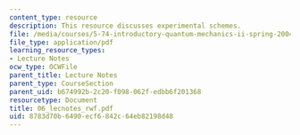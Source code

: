 ```yaml
---
content_type: resource
description: This resource discusses experimental schemes.
file: /media/courses/5-74-introductory-quantum-mechanics-ii-spring-2004/8783d70b6490ecf6842c64eb82198d48_06_lecnotes_rwf.pdf
file_type: application/pdf
learning_resource_types:
- Lecture Notes
ocw_type: OCWFile
parent_title: Lecture Notes
parent_type: CourseSection
parent_uid: b674992b-2c20-f098-062f-edbb6f201368
resourcetype: Document
title: 06_lecnotes_rwf.pdf
uid: 8783d70b-6490-ecf6-842c-64eb82198d48
---
```

